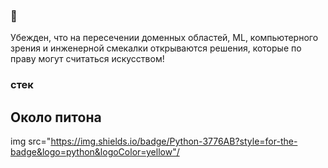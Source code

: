 ###  👋

Убежден, что на пересечении доменных областей, ML, компьютерного зрения и инженерной смекалки открываются решения, которые по праву могут считаться искусством!

### стек

## Около питона
img src="https://img.shields.io/badge/Python-3776AB?style=for-the-badge&logo=python&logoColor=yellow"/
